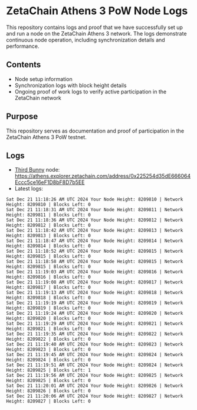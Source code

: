 # ZetaChain Athens 3 PoW Node Logs
This repository contains logs and proof that we have successfully set up and run a node on the ZetaChain Athens 3 network. The logs demonstrate continuous node operation, including synchronization details and performance.

## Contents
- Node setup information
- Synchronization logs with block height details
- Ongoing proof of work logs to verify active participation in the ZetaChain network

## Purpose
This repository serves as documentation and proof of participation in the ZetaChain Athens 3 PoW testnet.

## Logs

- [Third Bunny](https://thirdbunny.xyz/) node: https://athens.explorer.zetachain.com/address/0x225254d35dE666064Eccc5ce16eF1D8bF8D7b5EE
- Latest logs:
```
Sat Dec 21 11:18:26 AM UTC 2024 Your Node Height: 8209810 | Network Height: 8209810 | Blocks Left: 0
Sat Dec 21 11:18:31 AM UTC 2024 Your Node Height: 8209811 | Network Height: 8209811 | Blocks Left: 0
Sat Dec 21 11:18:36 AM UTC 2024 Your Node Height: 8209812 | Network Height: 8209812 | Blocks Left: 0
Sat Dec 21 11:18:42 AM UTC 2024 Your Node Height: 8209813 | Network Height: 8209813 | Blocks Left: 0
Sat Dec 21 11:18:47 AM UTC 2024 Your Node Height: 8209814 | Network Height: 8209814 | Blocks Left: 0
Sat Dec 21 11:18:52 AM UTC 2024 Your Node Height: 8209815 | Network Height: 8209815 | Blocks Left: 0
Sat Dec 21 11:18:58 AM UTC 2024 Your Node Height: 8209815 | Network Height: 8209815 | Blocks Left: 0
Sat Dec 21 11:19:03 AM UTC 2024 Your Node Height: 8209816 | Network Height: 8209816 | Blocks Left: 0
Sat Dec 21 11:19:08 AM UTC 2024 Your Node Height: 8209817 | Network Height: 8209817 | Blocks Left: 0
Sat Dec 21 11:19:13 AM UTC 2024 Your Node Height: 8209818 | Network Height: 8209818 | Blocks Left: 0
Sat Dec 21 11:19:19 AM UTC 2024 Your Node Height: 8209819 | Network Height: 8209819 | Blocks Left: 0
Sat Dec 21 11:19:24 AM UTC 2024 Your Node Height: 8209820 | Network Height: 8209820 | Blocks Left: 0
Sat Dec 21 11:19:29 AM UTC 2024 Your Node Height: 8209821 | Network Height: 8209821 | Blocks Left: 0
Sat Dec 21 11:19:35 AM UTC 2024 Your Node Height: 8209822 | Network Height: 8209822 | Blocks Left: 0
Sat Dec 21 11:19:40 AM UTC 2024 Your Node Height: 8209823 | Network Height: 8209823 | Blocks Left: 0
Sat Dec 21 11:19:45 AM UTC 2024 Your Node Height: 8209824 | Network Height: 8209824 | Blocks Left: 0
Sat Dec 21 11:19:51 AM UTC 2024 Your Node Height: 8209824 | Network Height: 8209825 | Blocks Left: 1
Sat Dec 21 11:19:56 AM UTC 2024 Your Node Height: 8209825 | Network Height: 8209825 | Blocks Left: 0
Sat Dec 21 11:20:01 AM UTC 2024 Your Node Height: 8209826 | Network Height: 8209826 | Blocks Left: 0
Sat Dec 21 11:20:06 AM UTC 2024 Your Node Height: 8209827 | Network Height: 8209827 | Blocks Left: 0
```
